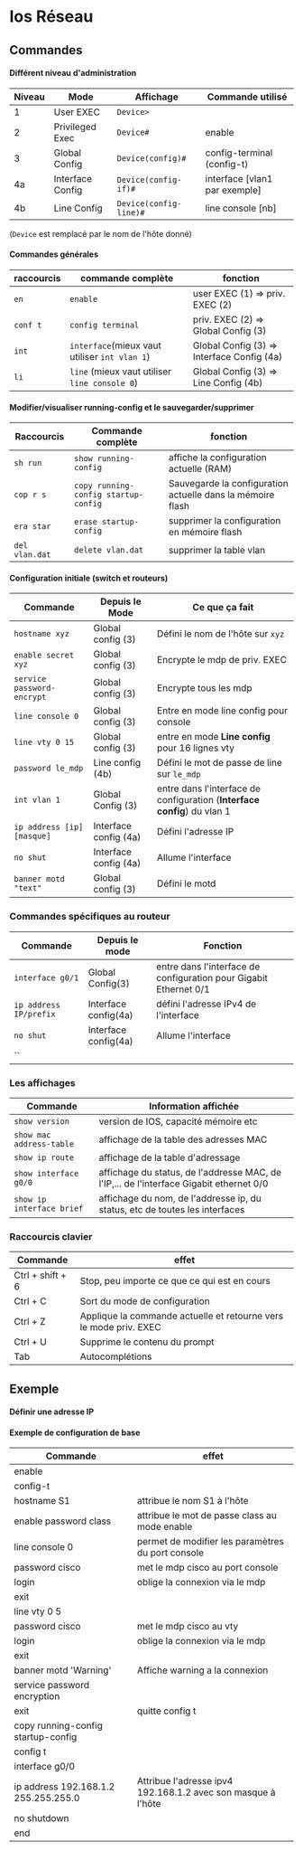 # Ios Réseau

## Commandes

#### Différent niveau d'administration

| **Niveau** | Mode             | Affichage              | Commande utilisé    |
| ---------- | ---------------- | ---------------------- |--------------------|
| 1          | User EXEC        | `Device>`              |                    |
| 2          | Privileged Exec  | `Device#`              |enable              |
| 3          | Global Config    | `Device(config)#`      |config-terminal (config-t)|
| 4a         | Interface Config | `Device(config-if)#`   |interface [vlan1 par exemple]|
| 4b         | Line Config      | `Device(config-line)#` |line console [nb]    |

(`Device` est remplacé par le nom de l'hôte donné)

#### Commandes générales

| raccourcis | commande complète                             | fonction                                   |
| ---------- | --------------------------------------------- | ------------------------------------------ |
| `en`       | `enable`                                      | user EXEC (1) => priv. EXEC (2)            |
| `conf t`   | `config terminal`                             | priv. EXEC (2) => Global Config (3)        |
| `int`      | `interface`(mieux vaut utiliser `int vlan 1`) | Global Config (3) => Interface Config (4a) |
| `li`       | `line` (mieux vaut utiliser `line console 0`) | Global Config (3) => Line Config (4b)      |



#### Modifier/visualiser running-config et le sauvegarder/supprimer 

| Raccourcis     | Commande complète                    | fonction                                                   |
| -------------- | ------------------------------------ | ---------------------------------------------------------- |
| `sh run`       | `show running-config`                | affiche la configuration actuelle (RAM)                    |
| `cop r s`      | `copy running-config startup-config` | Sauvegarde la configuration actuelle dans la mémoire flash |
| `era star`     | `erase startup-config`               | supprimer la configuration en mémoire flash                |
| `del vlan.dat` | `delete vlan.dat`                    | supprimer la table vlan                                    |



#### Configuration initiale (switch et routeurs)

| Commande                   | Depuis le Mode        | Ce que ça fait                                               |
| -------------------------- | --------------------- | ------------------------------------------------------------ |
| `hostname xyz`             | Global config (3)     | Défini le nom de l'hôte sur `xyz`                            |
| `enable secret xyz`        | Global config (3)     | Encrypte le mdp de priv. EXEC                                |
| `service password-encrypt` | Global config (3)     | Encrypte tous les mdp                                        |
| `line console 0`           | Global config (3)     | Entre en mode line config pour console                       |
| `line vty 0 15`            | Global config (3)     | entre en mode **Line config** pour 16 lignes vty             |
| `password le_mdp`          | Line config (4b)      | Défini le mot de passe de line sur `le_mdp`                  |
| `int vlan 1`               | Global Config (3)     | entre dans l'interface de configuration (**Interface config**) du vlan 1 |
| `ip address [ip] [masque]` | Interface config (4a) | Défini l'adresse IP                                          |
| `no shut`                  | Interface config (4a) | Allume l'interface                                           |
| `banner motd "text"`       | Global config (3)     | Défini le motd                                               |



### Commandes spécifiques au routeur

| Commande               | Depuis le mode       | Fonction                                                     |
| ---------------------- | -------------------- | ------------------------------------------------------------ |
| `interface g0/1`       | Global Config(3)     | entre dans l'interface de configuration pour Gigabit Ethernet 0/1 |
| `ip address IP/prefix` | Interface config(4a) | défini l'adresse IPv4 de l'interface                         |
| `no shut`              | Interface config(4a) | Allume l'interface                                           |
| ``                     |                      |                                                              |



### Les affichages

| Commande                  | Information affichée                                         |
| ------------------------- | ------------------------------------------------------------ |
| `show version`            | version de IOS, capacité mémoire etc                         |
| `show mac address-table`  | affichage de la table des adresses MAC                       |
| `show ip route`           | affichage de la table d'adressage                            |
| `show interface g0/0`     | affichage du status, de l'addresse MAC, de l'IP,... de l'interface Gigabit ethernet 0/0 |
| `show ip interface brief` | affichage du nom, de l'addresse ip, du status, etc de toutes les interfaces |



### Raccourcis clavier

| Commande         | effet                                                        |
| ---------------- | ------------------------------------------------------------ |
| Ctrl + shift + 6 | Stop, peu importe ce que ce qui est en cours                 |
| Ctrl + C         | Sort du mode de configuration                                |
| Ctrl + Z         | Applique la commande actuelle et retourne vers le mode priv. EXEC |
| Ctrl + U         | Supprime le contenu du prompt                                |
| Tab              | Autocomplétions                                              |



## Exemple

#### Définir une adresse IP



#### Exemple de configuration de base
| Commande         | effet                                                        |
| ---------------- | ------------------------------------------------------------ |
|enable     |                              |
|config-t      |                               |
|hostname S1       |attribue le nom S1 à l'hôte                               |
|enable password class|attribue le mot de passe class au mode enable|
|line console 0|permet de modifier les paramètres du port console|
|password cisco|met le mdp cisco au port console|
|login| oblige la connexion via le mdp|
|exit||
|line vty 0 5||
|password cisco|met le mdp cisco au vty|
|login| oblige la connexion via le mdp|
|exit||
|banner motd 'Warning'|Affiche warning a la connexion|
|service password encryption||
|exit|quitte config t|
|copy running-config startup-config||
|config t||
|interface g0/0||
| ip address 192.168.1.2 255.255.255.0| Attribue l'adresse ipv4 192.168.1.2 avec son masque à l'hôte|
|no shutdown||
|end||
